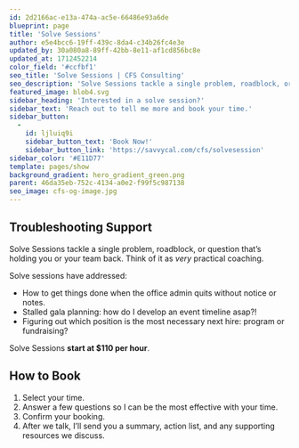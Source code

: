 ```yaml
---
id: 2d2166ac-e13a-474a-ac5e-66486e93a6de
blueprint: page
title: 'Solve Sessions'
author: e5e4bcc6-19ff-439c-8da4-c34b26fc4e3e
updated_by: 30a080a8-89ff-42bb-8e11-af1cd856bc8e
updated_at: 1712452214
color_field: '#ccfbf1'
seo_title: 'Solve Sessions | CFS Consulting'
seo_description: 'Solve Sessions tackle a single problem, roadblock, or question that’s holding you or your team back. Think of it as very practical coaching.'
featured_image: blob4.svg
sidebar_heading: 'Interested in a solve session?'
sidebar_text: 'Reach out to tell me more and book your time.'
sidebar_button:
  -
    id: ljluiq9i
    sidebar_button_text: 'Book Now!'
    sidebar_button_link: 'https://savvycal.com/cfs/solvesession'
sidebar_color: '#E11D77'
template: pages/show
background_gradient: hero_gradient_green.png
parent: 46da35eb-752c-4134-a0e2-f99f5c987138
seo_image: cfs-og-image.jpg
---
```

## Troubleshooting Support

Solve Sessions tackle a single problem, roadblock, or question that’s holding you or your team back. Think of it as *very* practical coaching. 

Solve sessions have addressed:
- How to get things done when the office admin quits without notice or notes.
- Stalled gala planning: how do I develop an event timeline asap?!
- Figuring out which position is the most necessary next hire: program or fundraising?

Solve Sessions **start at $110 per hour**.

## How to Book
1. Select your time.
2. Answer a few questions so I can be the most effective with your time.
3. Confirm your booking.
4. After we talk, I’ll send you a summary, action list, and any supporting resources we discuss.